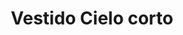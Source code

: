 ---
id: vestido-cielo-corto
title: Vestido Cielo corto 
regularPrice: 59.60
price: 59.60
image: 
- vestido-cielo-corto-1.jpg
- vestido-cielo-corto-2.jpg
description: Vestido corto con manga bombacha.
material: Poliester 
sizes: 
- s
- m
- l
- xl
creationDate: 2025/02/01
isSale: false
isStock: true
---